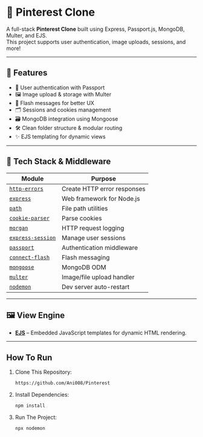 # 📌 Pinterest Clone

A full-stack **Pinterest Clone** built using Express, Passport.js, MongoDB, Multer, and EJS.  
This project supports user authentication, image uploads, sessions, and more!

---

## 🚀 Features

- 🧠 User authentication with Passport
- 🖼️ Image upload & storage with Multer
- 🧾 Flash messages for better UX
- 🗂️ Sessions and cookies management
- 🗃️ MongoDB integration using Mongoose
- 🛠️ Clean folder structure & modular routing
- ✨ EJS templating for dynamic views

---

## 🧰 Tech Stack & Middleware

| Module            | Purpose                                           |
|------------------|---------------------------------------------------|
| [`http-errors`](https://www.npmjs.com/package/http-errors) | Create HTTP error responses |
| [`express`](https://www.npmjs.com/package/express)       | Web framework for Node.js |
| [`path`](https://nodejs.org/api/path.html)               | File path utilities |
| [`cookie-parser`](https://www.npmjs.com/package/cookie-parser) | Parse cookies |
| [`morgan`](https://www.npmjs.com/package/morgan)         | HTTP request logging |
| [`express-session`](https://www.npmjs.com/package/express-session) | Manage user sessions |
| [`passport`](https://www.npmjs.com/package/passport)     | Authentication middleware |
| [`connect-flash`](https://www.npmjs.com/package/connect-flash) | Flash messaging |
| [`mongoose`](https://www.npmjs.com/package/mongoose)     | MongoDB ODM |
| [`multer`](https://www.npmjs.com/package/multer)         | Image/file upload handler |
| [`nodemon`](https://www.npmjs.com/package/nodemon)       | Dev server auto-restart |

---

## 🖼️ View Engine

- **[EJS](https://www.npmjs.com/package/ejs)** – Embedded JavaScript templates for dynamic HTML rendering.

---

## How To Run

1. Clone This Repository:
   ```bash
   https://github.com/Ani008/Pinterest
   ```
2. Install Dependencies:
   ```bash
   npm install
   ```
3. Run The Project:
   ```bash
   npx nodemon
   ```

